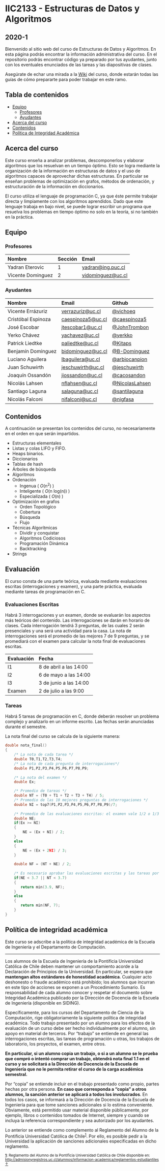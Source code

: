 # IIC2133 - Estructuras de Datos y Algoritmos
## 2020-1

Bienvenido al sitio web del curso de Estructuras de Datos y Algoritmos. En esta página podrás encontrar la información administrativa del curso. En el repositorio podrás encontrar código ya preparado por tus ayudantes, junto con los eventuales enunciados de las tareas y las diapositivas de clases.

Asegúrate de echar una mirada a la [Wiki](https://github.com/IIC2133-PUC/2020-1/wiki) del curso, donde estarán todas las guías de cómo prepararte para poder trabajar en este ramo.

## Tabla de contenidos
 * [Equipo](#equipo)
     * [Profesores](#profesores)
     * [Ayudantes](#ayudantes)
 * [Acerca del curso](#acerca-del-curso) 
 * [Contenidos](#contenidos)
 * [Política de Integridad Académica](#política-de-integridad-académica)

## Acerca del curso

Este curso enseña a analizar problemas, descomponerlos y elaborar algoritmos que los resuelvan en un tiempo óptimo. Esto se logra mediante la organización de la información en estructuras de datos y el uso de algoritmos capaces de aprovechar dichas estructuras. En particular se enseñan problemas de optimización en grafos, métodos de ordenación, y estructuración de la información en diccionarios.

El curso utiliza el lenguaje de programación C, ya que éste permite trabajar directa y limpiamente con los algoritmos aprendidos. Dado que este lenguaje trabaja en bajo nivel, se puede lograr escribir un programa que resuelva los problemas en tiempo óptimo no solo en la teoría, si no también en la práctica.
     
## Equipo

### Profesores

| Nombre               |  Sección         |  Email         |
|:-------------------- |:--------------|:--------------|
| Yadran Eterovic | 1 | yadran@ing.puc.cl |
| Vicente Dominguez | 2 | vidominguez@uc.cl |


### Ayudantes

| Nombre                | Email       | Github |
|:--------------------- |:-------------| :---------|
| Vicente Errázuriz | verrazuriz@uc.cl | [@vichoeq](https://www.github.com/vichoeq) |
| Cristóbal Espinoza | caespinoza5@uc.cl | [@caespinoza5](https://www.github.com/caespinoza5) |
| José Escobar | jtescobar1@uc.cl | [@JohnTrombon](https://www.github.com/JohnTrombon) |
| Yerko Chávez | yachavez@uc.cl | [@yerkko](https://www.github.com/yerkko) |
| Patrick Liedtke | paliedtke@uc.cl | [@Kitaps](https://www.github.com/Kitaps) |
| Benjamín Dominguez | bidominguez@uc.cl | [@B-Dominguez](https://www.github.com/B-Dominguez) |
| Luciano Aguilera | lbaguilera@uc.cl | [@arbiocanpion](https://www.github.com/arbiocanpion) |
| Juan Schuwirth | jeschuwirth@uc.cl | [@jeschuwirth](https://www.github.com/jeschuwirth) |
| Joaquín Ossandón | jiossandon@uc.cl | [@cacosandon](https://www.github.com/cacosandon) |
| Nicolás Lahsen | nflahsen@uc.cl | [@NicolasLahsen](https://www.github.com/NicolasLahsen) |
| Santiago Laguna | salaguna@uc.cl | [@santilaguna](https://www.github.com/santilaguna) |
| Nicolás Falconi | nifalconi@uc.cl | [@nigfasa](https://www.github.com/nigfasa) |

## Contenidos

A continuación se presentan los contenidos del curso, no necesariamente en el orden en que serán impartidos.

* Estructuras elementales
 * Listas y colas LIFO y FIFO.
 * Heaps binarios.
* Diccionarios
 * Tablas de hash
 * Árboles de búsqueda
* Algoritmos
 * Ordenación
      * Ingenua ( *O*(n<sup>2</sup>) )
      * Inteligente ( *O*(n log(n)) )
      * Especializada ( *O*(n) )
 * Optimización en grafos
      * Orden Topológico
      * Cobertura
      * Búsqueda
      * Flujo
 * Técnicas Algorítmicas
      * Dividir y conquistar
      * Algoritmos Codiciosos
      * Programación Dinámica
      * Backtracking
* Strings

## Evaluación

El curso consta de una parte teórica, evaluada mediante evaluaciones escritas (interrogaciones y examen), y una parte práctica, evaluada mediante tareas de programación en C.

### Evaluaciones Escritas

Habrá 3 interrogaciones y un examen, donde se evaluarán los aspectos más teóricos del contenido. Las interrogaciones se darán en horario de clases. Cada interrogación tendrá 3 preguntas, de las cuales 2 serán presenciales y una será una actividad para la casa. La nota de interrogaciones será el promedio de las mejores 7 de 9 preguntas, y se promediará con el examen para calcular la nota final de evaluaciones escritas.

| Evaluación | Fecha |
|:----------|:----------|
| I1 | 8 de abril a las 14:00 | 
| I2 | 6 de mayo a las 14:00 |
| I3 | 3 de junio a las 14:00 |
| Examen | 2 de julio a las 9:00 |


### Tareas

Habrá 5 tareas de programación en C, donde deberán resolver un problema complejo y analizarlo en un informe escrito. Las fechas serán anunciadas durante el semestre.

La nota final del curso se calcula de la siguiente manera:

```c++
double nota_final()
{
    /* La nota de cada tarea */
    double T0,T1,T2,T3,T4;    
    /* La nota de cada pregunta de interrogaciones*/
    double P1,P2,P3,P4,P5,P6,P7,P8,P9;
    
    /* La nota del examen */
    double Ex;

    /* Promedio de tareas */
    double NT = (T0 + T1 + T2 + T3 + T4) / 5;
    /* Promedio de las 10 mejores preguntas de interrogaciones */
    double NI = top7(P1,P2,P3,P4,P5,P6,P7,P8,P9)/7;
    
    /* Promedio de las evaluaciones escritas: el examen vale 1/2 o 1/3 según convenga */
    double NE;
    if(Ex >= NI)
    {
        NE = (Ex + NI) / 2;
    }
    else
    {
        NE = (Ex + 2NI) / 3;
    }
    
    double NF = (NT + NE) / 2;
    
    /* Es necesario aprobar las evaluaciones escritas y las tareas por separado para aprobar el curso */
    if(NE < 3.7 || NT < 3.7)
    {
       return min(3.9, NF);
    }
    else
    {
       return min(NF, 7);
    }
}
```

## Política de integridad académica

Este curso se adscribe a la política de integridad académica de la Escuela de Ingeniería y el Departamento de Computación.

---

Los alumnos de la Escuela de Ingeniería de la Pontificia Universidad Católica de Chile deben mantener un comportamiento acorde a la Declaración de Principios de la Universidad.  En particular, se espera que **mantengan altos estándares de honestidad académica**.  Cualquier acto deshonesto o fraude académico está prohibido; los alumnos que incurran en este tipo de acciones se exponen a un Procedimiento Sumario. Es responsabilidad de cada alumno conocer y respetar el documento sobre Integridad Académica publicado por la Dirección de Docencia de la Escuela de Ingeniería (disponible en SIDING).

Específicamente, para los cursos del Departamento de Ciencia de la Computación, rige obligatoriamente la siguiente política de integridad académica. Todo trabajo presentado por un alumno para los efectos de la evaluación de un curso debe ser hecho individualmente por el alumno, sin apoyo en material de terceros.  Por “trabajo” se entiende en general las interrogaciones escritas, las tareas de programación u otras, los trabajos de laboratorio, los proyectos, el examen, entre otros.

**En particular, si un alumno copia un trabajo, o si a un alumno se le prueba que compró o intentó comprar un trabajo, obtendrá nota final 1.1 en el curso y se solicitará a la Dirección de Docencia de la Escuela de Ingeniería que no le permita retirar el curso de la carga académica semestral.**

Por “copia” se entiende incluir en el trabajo presentado como propio, partes hechas por otra persona.  **En caso que corresponda a “copia” a otros alumnos, la sanción anterior se aplicará a todos los involucrados**.  En todos los casos, se informará a la Dirección de Docencia de la Escuela de Ingeniería para que tome sanciones adicionales si lo estima conveniente. Obviamente, está permitido usar material disponible públicamente, por ejemplo, libros o contenidos tomados de Internet, siempre y cuando se incluya la referencia correspondiente y sea autorizado por los ayudantes.

Lo anterior se entiende como complemento al Reglamento del Alumno de la Pontificia Universidad Católica de 
Chile<sup><a name="pucCLBack">[1](#pucCL)</a></sup>.  Por ello, es posible pedir a la Universidad la aplicación de sanciones adicionales especificadas en dicho reglamento.

<sub>**<a name="pucCL">[1](#pucCL)</a>**: Reglamento del Alumno de la Pontificia Universidad Católica de Chile disponible en: http://admisionyregistros.uc.cl/alumnos/informacion-academica/reglamentos-estudiantiles [&#8593;](#pucCLBack)</sub>

